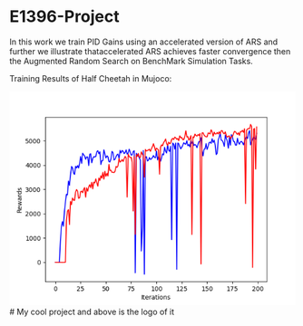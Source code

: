 # E1396-Project

In this work we train PID Gains using an accelerated version of ARS and further we illustrate thataccelerated ARS achieves faster convergence then the Augmented Random Search on BenchMark Simulation Tasks. 

Training Results of Half Cheetah in Mujoco:

<img src="/Accl+ARS2.png" alt=""/>
# My cool project and above is the logo of it
